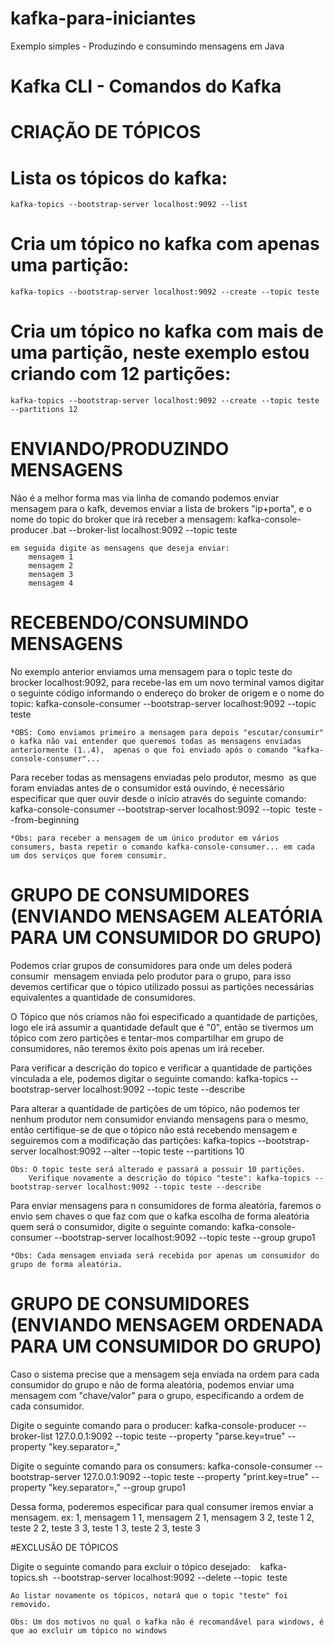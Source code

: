 # kafka-para-iniciantes
Exemplo simples - Produzindo e consumindo mensagens em Java

# Kafka CLI - Comandos do Kafka

# CRIAÇÃO DE TÓPICOS

# Lista os tópicos do kafka:
	kafka-topics --bootstrap-server localhost:9092 --list

# Cria um tópico no kafka com apenas uma partição:
	kafka-topics --bootstrap-server localhost:9092 --create --topic teste

# Cria um tópico no kafka com mais de uma partição, neste exemplo estou criando com 12 partições:
	kafka-topics --bootstrap-server localhost:9092 --create --topic teste --partitions 12
	

# ENVIANDO/PRODUZINDO MENSAGENS

Não é a melhor forma mas via linha de comando podemos enviar mensagem para o kafk, devemos enviar a lista de brokers "ip+porta", e o nome do topic do broker que irá receber a mensagem:
	kafka-console-producer .bat --broker-list localhost:9092 --topic teste
	
	em seguida digite as mensagens que deseja enviar:
		mensagem 1
		mensagem 2
		mensagem 3
		mensagem 4

# RECEBENDO/CONSUMINDO MENSAGENS

No exemplo anterior enviamos uma mensagem para o topic teste do brocker localhost:9092, para recebe-las em um novo terminal vamos digitar o seguinte código informando o endereço do broker de origem e o nome do topic:
	kafka-console-consumer --bootstrap-server localhost:9092 --topic  teste
	
	*OBS: Como enviamos primeiro a mensagem para depois "escutar/consumir" o kafka não vai entender que queremos todas as mensagens enviadas anteriormente (1..4),  apenas o que foi enviado após o comando "kafka-console-consumer"... 
	
Para receber todas as mensagens enviadas pelo produtor, mesmo  as que foram enviadas antes de o consumidor está ouvindo, é necessário especificar que quer ouvir desde o início através do seguinte comando:
	kafka-console-consumer --bootstrap-server localhost:9092 --topic  teste --from-beginning
	
	*Obs: para receber a mensagem de um único produtor em vários consumers, basta repetir o comando kafka-console-consumer... em cada um dos serviços que forem consumir.


# GRUPO DE CONSUMIDORES (ENVIANDO MENSAGEM ALEATÓRIA PARA UM CONSUMIDOR DO GRUPO)

Podemos criar grupos de consumidores para onde um deles poderá consumir  mensagem enviada pelo produtor para o grupo, para isso devemos certificar que o tópico utilizado possui as partições necessárias equivalentes a quantidade de consumidores.

O Tópico que nós criamos não foi especificado a quantidade de partições, logo ele irá assumir a quantidade default que é "0", então se tivermos um tópico com zero partições e tentar-mos compartilhar em grupo de consumidores, não teremos êxito pois apenas um irá receber.

Para verificar a descrição do topico e verificar a quantidade de partições vinculada a ele, podemos digitar o seguinte comando:
	kafka-topics --bootstrap-server localhost:9092 --topic teste --describe

Para alterar a quantidade de partições de um tópico, não podemos ter nenhum produtor nem consumidor enviando mensagens para o mesmo, então certifique-se de que o tópico não está recebendo mensagem e seguiremos com a modificação das partições:
	kafka-topics --bootstrap-server localhost:9092 --alter --topic teste --partitions 10

	Obs: O topic teste será alterado e passará a possuir 10 partições.
		Verifique novamente a descrição do tópico "teste": kafka-topics --bootstrap-server localhost:9092 --topic teste --describe

Para enviar mensagens para n consumidores de forma aleatória, faremos o envio sem chaves o que faz com que o kafka escolha de forma aleatória quem será o consumidor, digite o seguinte comando:
	kafka-console-consumer --bootstrap-server localhost:9092 --topic teste --group grupo1
	
	*Obs: Cada mensagem enviada será recebida por apenas um consumidor do grupo de forma aleatória.
	
# GRUPO DE CONSUMIDORES (ENVIANDO MENSAGEM ORDENADA PARA UM CONSUMIDOR DO GRUPO)

Caso o sistema precise que a mensagem seja enviada na ordem para cada consumidor do grupo e não de forma aleatória, podemos enviar uma mensagem com "chave/valor" para o grupo, especificando a ordem de cada consumidor.

Digite o seguinte comando para o producer:
	kafka-console-producer --broker-list 127.0.0.1:9092 --topic teste --property "parse.key=true" --property "key.separator=,"

Digite o seguinte comando para os consumers:
	kafka-console-consumer --bootstrap-server 127.0.0.1:9092 --topic teste --property "print.key=true" --property "key.separator=," --group grupo1
	
Dessa forma, poderemos especificar para qual consumer iremos enviar a mensagem. 
	ex:
	1, mensagem 1
	1, mensagem 2
	1, mensagem 3
	2, teste 1 
	2, teste 2
	2, teste 3
	3, teste 1
	3, teste 2
	3, teste 3

#EXCLUSÃO DE TÓPICOS

Digite o seguinte comando para excluir o tópico desejado:    
	kafka-topics.sh  --bootstrap-server localhost:9092 --delete --topic  teste
	
	Ao listar novamente os tópicos, notará que o topic "teste" foi removido.
	
	Obs: Um dos motivos no qual o kafka não é recomandável para windows, é que ao excluir um tópico no windows 
	
	


		


